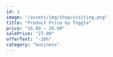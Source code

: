 ```yaml
---
id: 1
image: "/assets/img/shop/visiting.png"
title: "Product Price by Toggle"
price: "16.00 – 26.00"
salePrice: "27.00"
offerText: "-20%"
category: "business"
---
```

